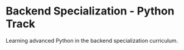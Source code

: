 # Backend Specialization - Python Track
  Learning advanced Python in the backend specialization curriculum.
